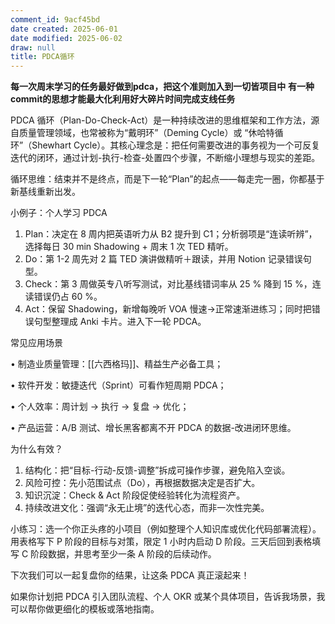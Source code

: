 ```yaml
---
comment_id: 9acf45bd
date created: 2025-06-01
date modified: 2025-06-02
draw: null
title: PDCA循环
---
```

**每一次周末学习的任务最好做到****pdca****，把这个准则加入到一切皆项目中** **有一种****commit****的思想才能最大化利用好大碎片时间完成支线任务**

PDCA 循环（Plan-Do-Check-Act）是一种持续改进的思维框架和工作方法，源自质量管理领域，也常被称为“戴明环”（Deming Cycle）或 “休哈特循环”（Shewhart Cycle）。其核心理念是：把任何需要改进的事务视为一个可反复迭代的闭环，通过计划-执行-检查-处置四个步骤，不断缩小理想与现实的差距。

循环思维：结束并不是终点，而是下一轮“Plan”的起点——每走完一圈，你都基于新基线重新出发。

小例子：个人学习 PDCA

1. Plan：决定在 8 周内把英语听力从 B2 提升到 C1；分析弱项是“连读听辨”，选择每日 30 min Shadowing + 周末 1 次 TED 精听。
2. Do：第 1-2 周先对 2 篇 TED 演讲做精听＋跟读，并用 Notion 记录错误句型。
3. Check：第 3 周做英专八听写测试，对比基线错词率从 25 % 降到 15 %，连读错误仍占 60 %。
4. Act：保留 Shadowing，新增每晚听 VOA 慢速→正常速渐进练习；同时把错误句型整理成 Anki 卡片。进入下一轮 PDCA。

常见应用场景

• 制造业质量管理：[[六西格玛]]、精益生产必备工具；

• 软件开发：敏捷迭代（Sprint）可看作短周期 PDCA；

• 个人效率：周计划 → 执行 → 复盘 → 优化；

• 产品运营：A/B 测试、增长黑客都离不开 PDCA 的数据-改进闭环思维。

为什么有效？

1. 结构化：把“目标-行动-反馈-调整”拆成可操作步骤，避免陷入空谈。
2. 风险可控：先小范围试点（Do），再根据数据决定是否扩大。
3. 知识沉淀：Check & Act 阶段促使经验转化为流程资产。
4. 持续改进文化：强调“永无止境”的迭代心态，而非一次性完美。

小练习：选一个你正头疼的小项目（例如整理个人知识库或优化代码部署流程）。用表格写下 P 阶段的目标与对策，限定 1 小时内启动 D 阶段。三天后回到表格填写 C 阶段数据，并思考至少一条 A 阶段的后续动作。

下次我们可以一起复盘你的结果，让这条 PDCA 真正滚起来！

如果你计划把 PDCA 引入团队流程、个人 OKR 或某个具体项目，告诉我场景，我可以帮你做更细化的模板或落地指南。
